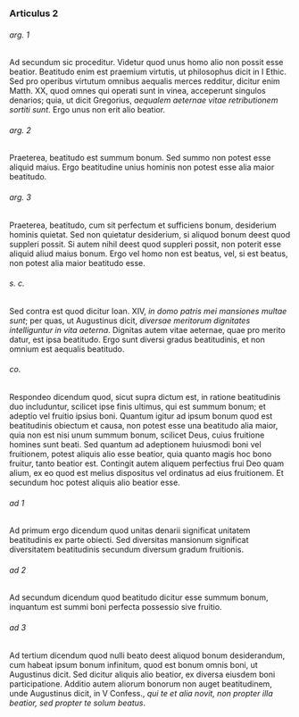 ### Articulus 2

###### arg. 1
Ad secundum sic proceditur. Videtur quod unus homo alio non possit esse beatior. Beatitudo enim est praemium virtutis, ut philosophus dicit in I Ethic. Sed pro operibus virtutum omnibus aequalis merces redditur, dicitur enim Matth. XX, quod omnes qui operati sunt in vinea, acceperunt singulos denarios; quia, ut dicit Gregorius, *aequalem aeternae vitae retributionem sortiti sunt*. Ergo unus non erit alio beatior.

###### arg. 2
Praeterea, beatitudo est summum bonum. Sed summo non potest esse aliquid maius. Ergo beatitudine unius hominis non potest esse alia maior beatitudo.

###### arg. 3
Praeterea, beatitudo, cum sit perfectum et sufficiens bonum, desiderium hominis quietat. Sed non quietatur desiderium, si aliquod bonum deest quod suppleri possit. Si autem nihil deest quod suppleri possit, non poterit esse aliquid aliud maius bonum. Ergo vel homo non est beatus, vel, si est beatus, non potest alia maior beatitudo esse.

###### s. c.
Sed contra est quod dicitur Ioan. XIV, *in domo patris mei mansiones multae sunt*; per quas, ut Augustinus dicit, *diversae meritorum dignitates intelliguntur in vita aeterna*. Dignitas autem vitae aeternae, quae pro merito datur, est ipsa beatitudo. Ergo sunt diversi gradus beatitudinis, et non omnium est aequalis beatitudo.

###### co.
Respondeo dicendum quod, sicut supra dictum est, in ratione beatitudinis duo includuntur, scilicet ipse finis ultimus, qui est summum bonum; et adeptio vel fruitio ipsius boni. Quantum igitur ad ipsum bonum quod est beatitudinis obiectum et causa, non potest esse una beatitudo alia maior, quia non est nisi unum summum bonum, scilicet Deus, cuius fruitione homines sunt beati. Sed quantum ad adeptionem huiusmodi boni vel fruitionem, potest aliquis alio esse beatior, quia quanto magis hoc bono fruitur, tanto beatior est. Contingit autem aliquem perfectius frui Deo quam alium, ex eo quod est melius dispositus vel ordinatus ad eius fruitionem. Et secundum hoc potest aliquis alio beatior esse.

###### ad 1
Ad primum ergo dicendum quod unitas denarii significat unitatem beatitudinis ex parte obiecti. Sed diversitas mansionum significat diversitatem beatitudinis secundum diversum gradum fruitionis.

###### ad 2
Ad secundum dicendum quod beatitudo dicitur esse summum bonum, inquantum est summi boni perfecta possessio sive fruitio.

###### ad 3
Ad tertium dicendum quod nulli beato deest aliquod bonum desiderandum, cum habeat ipsum bonum infinitum, quod est bonum omnis boni, ut Augustinus dicit. Sed dicitur aliquis alio beatior, ex diversa eiusdem boni participatione. Additio autem aliorum bonorum non auget beatitudinem, unde Augustinus dicit, in V Confess., *qui te et alia novit, non propter illa beatior, sed propter te solum beatus*.

